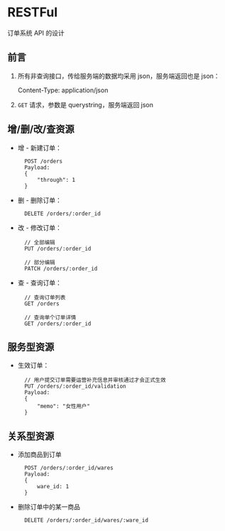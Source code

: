 # RESTFul 
订单系统 API 的设计

## 前言

1. 所有非查询接口，传给服务端的数据均采用 json，服务端返回也是 json：

	Content-Type: application/json

2. `GET` 请求，参数是 querystring，服务端返回 json


## 增/删/改/查资源

* 增 - 新建订单：

		POST /orders
		Payload:
		{
			"through": 1
		}

* 删 - 删除订单：

		DELETE /orders/:order_id
	

* 改 - 修改订单：
	
		// 全部编辑
		PUT /orders/:order_id
	
		// 部分编辑
		PATCH /orders/:order_id

* 查 - 查询订单：
	
		// 查询订单列表
		GET /orders
	
		// 查询单个订单详情
		GET /orders/:order_id


## 服务型资源

* 生效订单：

		// 用户提交订单需要运营补充信息并审核通过才会正式生效
		PUT /orders/:order_id/validation
		Payload:
		{
			"memo": "女性用户"
		}


## 关系型资源

* 添加商品到订单

		POST /orders/:order_id/wares
		Payload:
		{
			ware_id: 1
		}


* 删除订单中的某一商品

		DELETE /orders/:order_id/wares/:ware_id